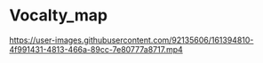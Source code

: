 # Vocalty_map




https://user-images.githubusercontent.com/92135606/161394810-4f991431-4813-466a-89cc-7e80777a8717.mp4

